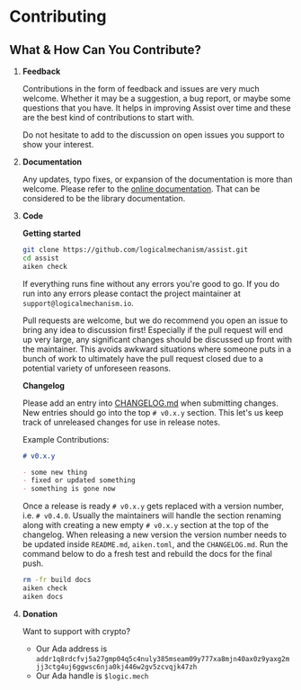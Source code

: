 # Contributing

## What & How Can You Contribute?

1. **Feedback**

   Contributions in the form of feedback and issues are very much welcome. Whether it may be a suggestion, a bug report, or maybe some questions that you have. It helps in improving Assist over time and these are the best kind of contributions to start with.

   Do not hesitate to add to the discussion on open issues you support to show your interest.

2. **Documentation**

   Any updates, typo fixes, or expansion of the documentation is more than welcome. Please refer to the [online documentation](https://www.logicalmechanism.io/docs/index.html). That can be considered to be the library documentation.

3. **Code**

   **Getting started**

   ```bash
   git clone https://github.com/logicalmechanism/assist.git
   cd assist
   aiken check
   ```

   If everything runs fine without any errors you're good to go. If you do run into any errors please contact the project maintainer at `support@logicalmechanism.io`.

   Pull requests are welcome, but we do recommend you open an issue to bring any idea to discussion first! Especially if the pull request will end up very large, any significant changes should be discussed up front with the maintainer. This avoids awkward situations where someone puts in a bunch of work to ultimately have the pull request closed due to a potential variety of unforeseen reasons.

   **Changelog**

   Please add an entry into [CHANGELOG.md](./CHANGELOG.md) when submitting changes. New entries should go into the top `# v0.x.y` section. This let's us keep track of unreleased changes for use in release notes.

   Example Contributions:

   ```md
   # v0.x.y

   - some new thing
   - fixed or updated something
   - something is gone now
   ```

   Once a release is ready `# v0.x.y` gets replaced with a version number, i.e. `# v0.4.0`. Usually the maintainers will handle the section renaming along with creating a new empty `# v0.x.y` section at the top of the changelog. When releasing a new version the version number needs to be updated inside `README.md`, `aiken.toml`, and the `CHANGELOG.md`. Run the command below to do a fresh test and rebuild the docs for the final push.

   ```bash
   rm -fr build docs
   aiken check
   aiken docs
   ```

4. **Donation**

   Want to support with crypto?

   - Our Ada address is `addr1q8rdcfvj5a27gmp04q5c4nuly385mseam09y777xa8mjn40ax0z9yaxg2mjj3ctg4uj6ggwsc6nja0kj446w2gv5zcvqjk47zh`
   - Our Ada handle is `$logic.mech`
